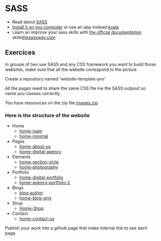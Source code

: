 # SASS

- Read about [SASS](http://sass-lang.com/)
- [Install it on you computer](http://sass-lang.com/install) or use an app instead [koala](http://koala-app.com/)
- Learn an improve your sass skills with [the official documentation](http://sass-lang.com/documentation/file.SASS_REFERENCE.html) skills[thesassway.com](http://thesassway.com/beginner)

## Exercices

In groupe of two use SASS and any CSS framework you want to build those websites, make sure that all the website correspond to the picture

Create a repository named 'website-template-pro'

All the pages need to share the same CSS file ine the SASS outpout so name you classes correctly.

You have ressources on the zip file [images.zip](images.zip)

### Here is the structure of the website
* Home
  * [home-main](home-main.png)
  * [home-minimal](home-minimal.png)
* Pages
  * [home-about-us](home-about-us.png) 
  * [home-digital-agency](home-digital-agency.png)
* Elements
  * [home-section-style](home-section-style.png)
  * [home-photography](home-photography.png)
* Portfolio
  * [home-digital-portfolio](home-digital-portfolio.png)
  * [home-agency-portfolio-2](home-agency-portfolio-2.png)
* Blogs
  * [blog-author](blog-author.png)
  * [home-blog-grig](home-blog-grig.png)
* Shop
  * [Home-Shop](home_shop.png)
* Contact
  * [home-contact-us](home_contact-us.png)

Publish your work into a gihtub page that make internal link to see each page.
